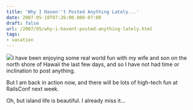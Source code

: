 ```yaml
---
title: 'Why I Haven''t Posted Anything Lately...'
date: 2007-05-10T07:26:00.000-07:00
draft: false
url: /2007/05/why-i-havent-posted-anything-lately.html
tags: 
- vacation
---
```


[![](http://2.bp.blogspot.com/_SgxaAaUGqzY/RkMsdUfTzwI/AAAAAAAAAA4/n-8_c4zZiHY/s320/05-07-07_0927.jpg)](http://2.bp.blogspot.com/_SgxaAaUGqzY/RkMsdUfTzwI/AAAAAAAAAA4/n-8_c4zZiHY/s1600-h/05-07-07_0927.jpg)I have been enjoying some real world fun with my wife and son on the north shore of Hawaii the last few days, and so I have not had time or inclination to post anything.  
  
But I am back in action now, and there will be lots of high-tech fun at RailsConf next week.  
  
Oh, but island life is beautiful. I already miss it...